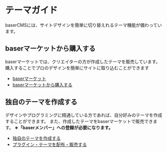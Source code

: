 # テーマガイド

baserCMSには、サイトデザインを簡単に切り替えれるテーマ機能が備わっています。

## baserマーケットから購入する

baserマーケットでは、クリエイターの方が作成したテーマを販売しています。
購入することでプロのデザインを簡単にサイトに取り込むことができます

- [baserマーケット](https://market.basercms.ne)
- [baserマーケットから購入する](developer/market/buy)


## 独自のテーマを作成する

デザインやプログラミングに精通している方であれば、自分好みのテーマを作成することができます。
また、作成したテーマをbaserマーケットで販売できます。
__※「baserメンバー」への登録が必要になります。__

- [独自のテーマを作成する](developer/theme/development/index)
- [プラグイン・テーマを配布・販売する](developer/market/sell)
